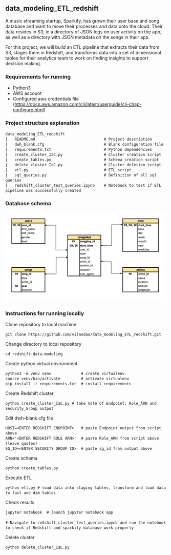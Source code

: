 ## data_modeling_ETL_redshift

A music streaming startup, Sparkify, has grown their user base and song database and want to move their processes and data onto the cloud. 
Their data resides in S3, in a directory of JSON logs on user activity on the app, as well as a directory with JSON metadata on the songs in their app.

For this project, we will build an ETL pipeline that extracts their data from S3, stages them in Redshift, and transforms data into a set of 
dimensional tables for their analytics team to work on finding insights to support decision making.

### Requirements for running
- Python3 
- AWS account
- Configured aws credentials file (https://docs.aws.amazon.com/cli/latest/userguide/cli-chap-configure.html)

### Project structure explanation
```
data_modeling_ETL_redshift
│   README.md                              # Project description
|   dwh_blank.cfg                          # Blank configuration file
|   requirements.txt                       # Python dependencies
│   create_cluster_IaC.py                  # Cluster creation script
|   create_tables.py                       # Schema creation script
|   delete_cluster_IaC.py                  # Cluster deletion script
|   etl.py                                 # ETL script
|   sql_queries.py                         # Definition of all sql queries
|   redshift_cluster_test_queries.ipynb    # Notebook to test if ETL pipeline was successfully created
```

### Database schema
![Screenshot](img3.png)

### Instructions for running locally
Clone repository to local machine
```
git clone https://github.com/vilandao/data_modeling_ETL_redshift.git
```

Change directory to local repository
```
cd redshift-data-modeling
```

Create python virtual environment
```
python3 -m venv venv             # create virtualenv
source venv/bin/activate         # activate virtualenv
pip install -r requirements.txt  # install requirements
```

Create Redshift cluster
```
python create_cluster_IaC.py # take note of Endpoint, Role_ARN and Security_Group output
```

Edit dwh-blank.cfg file
```
HOST=<ENTER REDSHIFT ENDPOINT>   # paste Endpoint output from script above
ARN='<ENTER REDSHIFT ROLE ARN>'  # paste Role_ARN from script above (leave quotes)
SG_ID=<ENTER SECURITY GROUP ID>  # paste sg_id from output above
```

Create schema
```
python create_tables.py
```

Execute ETL
```
python etl.py # load data into staging tables, transform and load data to fact and dim tables
```

Check results

```
jupyter notebook  # launch jupyter notebook app

# Navigate to redshift_cluster_test_queries.ipynb and run the notebook to check if Redshift and sparkify database work properly
```

Delete cluster
```
python delete_cluster_IaC.py
```


